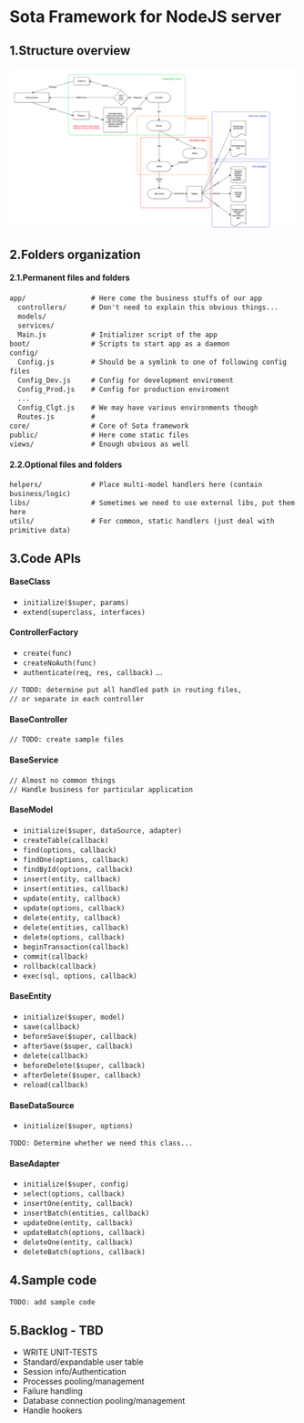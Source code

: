 # Sota Framework for NodeJS server
## 1.Structure overview
![Structure diagram](public/images/readme/structure.png)

## 2.Folders organization
#### 2.1.Permanent files and folders
```
app/ 				# Here come the business stuffs of our app
  controllers/ 		# Don't need to explain this obvious things...
  models/
  services/
  Main.js 			# Initializer script of the app
boot/ 				# Scripts to start app as a daemon
config/
  Config.js 		# Should be a symlink to one of following config files
  Config_Dev.js 	# Config for development enviroment
  Config_Prod.js 	# Config for production enviroment
  ...
  Config_Clgt.js 	# We may have various environments though
  Routes.js 		#
core/ 				# Core of Sota framework
public/ 			# Here come static files
views/ 				# Enough obvious as well
```
#### 2.2.Optional files and folders
```
helpers/ 			# Place multi-model handlers here (contain business/logic)
libs/ 				# Sometimes we need to use external libs, put them here
utils/ 				# For common, static handlers (just deal with primitive data)
```

## 3.Code APIs
#### BaseClass
- `initialize($super, params)`
- `extend(superclass, interfaces)`

#### ControllerFactory
- `create(func)`
- `createNoAuth(func)`
- `authenticate(req, res, callback)`
...

```
// TODO: determine put all handled path in routing files,
// or separate in each controller
```

#### BaseController
```
// TODO: create sample files
```

#### BaseService
```
// Almost no common things
// Handle business for particular application
```

#### BaseModel
- `initialize($super, dataSource, adapter)`
- `createTable(callback)`
- `find(options, callback)`
- `findOne(options, callback)`
- `findById(options, callback)`
- `insert(entity, callback)`
- `insert(entities, callback)`
- `update(entity, callback)`
- `update(options, callback)`
- `delete(entity, callback)`
- `delete(entities, callback)`
- `delete(options, callback)`
- `beginTransaction(callback)`
- `commit(callback)`
- `rollback(callback)`
- `exec(sql, options, callback)`

#### BaseEntity
- `initialize($super, model)`
- `save(callback)`
- `beforeSave($super, callback)`
- `afterSave($super, callback)`
- `delete(callback)`
- `beforeDelete($super, callback)`
- `afterDelete($super, callback)`
- `reload(callback)`

#### BaseDataSource
- `initialize($super, options)`

```
TODO: Determine whether we need this class...
```
#### BaseAdapter
- `initialize($super, config)`
- `select(options, callback)`
- `insertOne(entity, callback)`
- `insertBatch(entities, callback)`
- `updateOne(entity, callback)`
- `updateBatch(options, callback)`
- `deleteOne(entity, callback)`
- `deleteBatch(options, callback)`

## 4.Sample code
```
TODO: add sample code
```

## 5.Backlog - TBD
- WRITE UNIT-TESTS
- Standard/expandable user table
- Session info/Authentication
- Processes pooling/management
- Failure handling
- Database connection pooling/management
- Handle hookers

